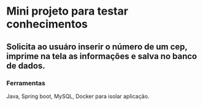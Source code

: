 # Mini projeto para testar conhecimentos #
## Solicita ao usuáro inserir o número de um cep, imprime na tela as informações e salva no banco de dados. ##

### Ferramentas 
Java, Spring boot, MySQL, Docker para isolar aplicação.
